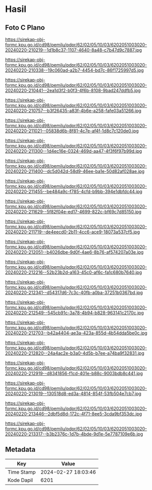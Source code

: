 # Hasil

## Foto C Plano

https://sirekap-obj-formc.kpu.go.id/cd98/pemilu/pdpr/62/02/05/10/03/6202051003020-20240220-210219--1d1b8c37-1107-4640-8a48-c7b47d9c7887.jpg

https://sirekap-obj-formc.kpu.go.id/cd98/pemilu/pdpr/62/02/05/10/03/6202051003020-20240220-210338--19c060ad-a2b7-4454-bd7c-86f1725997d5.jpg

https://sirekap-obj-formc.kpu.go.id/cd98/pemilu/pdpr/62/02/05/10/03/6202051003020-20240220-210441--2ea1d3f2-b0f3-4f6b-8108-9bad247ddfb5.jpg

https://sirekap-obj-formc.kpu.go.id/cd98/pemilu/pdpr/62/02/05/10/03/6202051003020-20240220-210757--b3f26435-a83f-4b6e-a258-fafe03a51266.jpg

https://sirekap-obj-formc.kpu.go.id/cd98/pemilu/pdpr/62/02/05/10/03/6202051003020-20240220-211021--05838d6b-8f81-4c7e-af4f-1d8c7c120de0.jpg

https://sirekap-obj-formc.kpu.go.id/cd98/pemilu/pdpr/62/02/05/10/03/6202051003020-20240220-211300--1d4ec16e-0324-469d-aa47-4f3f6f97b99d.jpg

https://sirekap-obj-formc.kpu.go.id/cd98/pemilu/pdpr/62/02/05/10/03/6202051003020-20240220-211400--dc5d042d-58d9-46ee-ba1e-50d82af028ae.jpg

https://sirekap-obj-formc.kpu.go.id/cd98/pemilu/pdpr/62/02/05/10/03/6202051003020-20240220-211455--be484a9c-f785-4cfd-b9bb-394e1dbfdc44.jpg

https://sirekap-obj-formc.kpu.go.id/cd98/pemilu/pdpr/62/02/05/10/03/6202051003020-20240220-211629--5f82f04e-ed17-4699-822c-bf69c7d85150.jpg

https://sirekap-obj-formc.kpu.go.id/cd98/pemilu/pdpr/62/02/05/10/03/6202051003020-20240220-211719--de4eecd0-2b11-4cc6-ace9-18073a537cf5.jpg

https://sirekap-obj-formc.kpu.go.id/cd98/pemilu/pdpr/62/02/05/10/03/6202051003020-20240220-212051--b4026dbe-9d0f-4ae6-8b76-af574207a03e.jpg

https://sirekap-obj-formc.kpu.go.id/cd98/pemilu/pdpr/62/02/05/10/03/6202051003020-20240220-212216--52b23b2d-a163-45c0-af6c-fa1c680b7640.jpg

https://sirekap-obj-formc.kpu.go.id/cd98/pemilu/pdpr/62/02/05/10/03/6202051003020-20240220-212341--d54317d6-7c3c-40fb-a0ba-37251b0367bd.jpg

https://sirekap-obj-formc.kpu.go.id/cd98/pemilu/pdpr/62/02/05/10/03/6202051003020-20240220-212549--545cb91c-3a78-4b94-b828-963141c2170c.jpg

https://sirekap-obj-formc.kpu.go.id/cd98/pemilu/pdpr/62/02/05/10/03/6202051003020-20240220-212703--b42a4404-ae3a-423a-855d-4b54dda5be0c.jpg

https://sirekap-obj-formc.kpu.go.id/cd98/pemilu/pdpr/62/02/05/10/03/6202051003020-20240220-212820--24a4ac2e-b3a0-4d5b-b7ee-a74ba9f32831.jpg

https://sirekap-obj-formc.kpu.go.id/cd98/pemilu/pdpr/62/02/05/10/03/6202051003020-20240220-212919--d8341856-f1cd-401e-b88c-9003bdb8c441.jpg

https://sirekap-obj-formc.kpu.go.id/cd98/pemilu/pdpr/62/02/05/10/03/6202051003020-20240220-213019--130518d8-ed3a-4814-854f-53fb504e7cb7.jpg

https://sirekap-obj-formc.kpu.go.id/cd98/pemilu/pdpr/62/02/05/10/03/6202051003020-20240220-213446--2dbf5d8d-172c-4f71-8ee5-3cda9bf353dc.jpg

https://sirekap-obj-formc.kpu.go.id/cd98/pemilu/pdpr/62/02/05/10/03/6202051003020-20240220-213317--b3b2376c-1d7b-4bde-9d1e-5e7787109e6b.jpg


## Metadata

| Key        | Value               |
| ---------- | ------------------- |
| Time Stamp | 2024-02-27 18:03:46 |
| Kode Dapil | 6201                |



